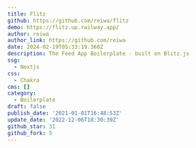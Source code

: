 ```yaml
---
title: Flitz
github: https://github.com/reiwa/flitz
demo: https://flitz.up.railway.app/
author: reiwa
author_link: https://github.com/reiwa
date: 2024-02-19T05:33:19.360Z
description: The Feed App Boilerplate - built on Blitz.js
ssg:
  - Nextjs
css:
  - Chakra
cms: []
category:
  - Boilerplate
draft: false
publish_date: '2021-01-01T16:48:53Z'
update_date: '2022-12-06T18:30:39Z'
github_star: 31
github_fork: 5
---
```

